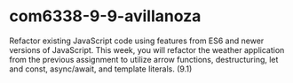 # com6338-9-9-avillanoza
Refactor existing JavaScript code using features from ES6 and newer versions of JavaScript.  This week, you will refactor the weather application from the previous assignment to utilize arrow functions, destructuring, let and const, async/await, and template literals. (9.1) 

